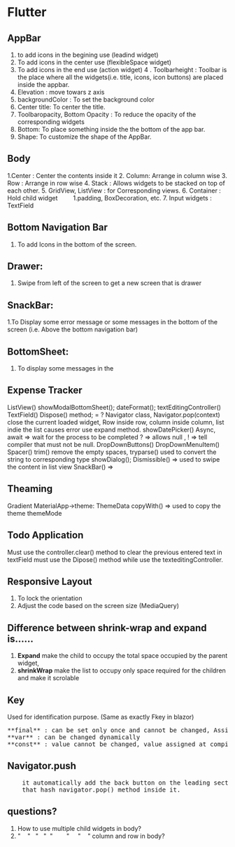 <h1>Flutter</h1>

AppBar
------

1. to add icons in the begining use (leadind widget)
2. To add icons in the center use (flexibleSpace widget)
3. To add icons in the end use (action widget)
4 . Toolbarheight : Toolbar is the place where all the widgets(i.e. title, icons, icon buttons) are placed inside the appbar.
5. Elevation : move towars z axis
6. backgroundColor : To set the background color
7. Center title: To center the title.
8. Toolbaropacity, Bottom Opacity : To reduce the opacity of the corresponding widgets
9. Bottom: To place something inside the the bottom of the app bar.
10. Shape: To customize the shape of the AppBar.


Body
----


1.Center : Center the contents inside it
2. Column: Arrange in column wise
3. Row : Arrange in row wise
4. Stack : Allows widgets to be stacked on top of each other.
5. GridView, ListView : for Corresponding views.
6. Container : Hold child widget
        1.padding, BoxDecoration, etc.
7. Input widgets : TextField


Bottom Navigation Bar
---------------
1. To add Icons in the bottom of the screen.


Drawer:
-------
1. Swipe from left of the screen to get a new screen that is drawer


SnackBar:
---------
1.To Display some error message or some messages in the bottom of the screen (i.e. Above the bottom navigation bar)


BottomSheet:
-----------
1. To display some messages in the

Expense Tracker
---------------
ListView()
showModalBottomSheet();
dateFormat();
textEditingController() 
TextField()
Dispose() method; = ?
Navigator class, Navigator.pop(context) close the current loaded widget,
Row inside row, column inside column, list indie the list causes error use expand method.
showDatePicker()
Async, await => wait for the process to be completed
? => allows null , ! => tell compiler that must not be null.
DropDownButtons() 
DropDownMenuItem()
Spacer()
trim() remove the empty spaces,
tryparse() used to convert the string to corresponding type 
showDialog();
Dismissible() => used to swipe the content in list view
SnackBar() => 


Theaming
--------
Gradient
MaterialApp->theme: ThemeData
copyWith() => used to copy the theme
themeMode


Todo Application
----------------
Must use the controller.clear() method to clear the previous entered text in textField
must use the Dipose() method while use the texteditingController.

Responsive Layout
------------------
1. To lock the orientation
2. Adjust the code based on the screen size (MediaQuery)

Difference between shrink-wrap and expand is……
---------------
1. **Expand** make the child to occupy the total space occupied by the parent widget,
2. **shrinkWrap** make the list to occupy only space required for the children and make it scrolable

Key
---
Used for identification purpose. (Same as exactly Fkey in blazor) 

<pre>
**final** : can be set only once and cannot be changed, Assigned at runtime.
**var** : can be changed dynamically
**const** : value cannot be changed, value assigned at compile time.
</pre>



Navigator.push 
----
<pre>
    it automatically add the back button on the leading section of the app bar
    that hash navigator.pop() method inside it.
</pre>
  




questions?
-------------
1. How to use multiple child widgets in body?
2. "    "   "   "  "        "     "    " column and row in body?

